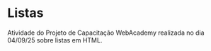 # Listas
Atividade do Projeto de Capacitação WebAcademy realizada no dia 04/09/25 sobre listas em HTML. 
